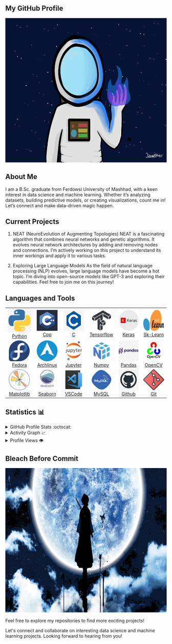 ## My GitHub Profile

<p align="center">
     <img width="600" height="450" src="https://github.com/aminobutyric/aminobutyric/blob/main/image/pic/211988-3115580799.gif" />
</p>


## About Me

I am a B.Sc. graduate from Ferdowsi University of Mashhad, with a keen interest in data science and machine learning. Whether it’s analyzing datasets, building predictive models, or creating visualizations, count me in! Let’s connect and make data-driven magic happen.

## Current Projects

1. NEAT (NeuroEvolution of Augmenting Topologies)
NEAT is a fascinating algorithm that combines neural networks and genetic algorithms. It evolves neural network architectures by adding and removing nodes and connections. I’m actively working on this project to understand its inner workings and apply it to various tasks.

2. Exploring Large Language Models
As the field of natural language processing (NLP) evolves, large language models have become a hot topic. I’m diving into open-source models like GPT-3 and exploring their capabilities. Feel free to join me on this journey!


## Languages and Tools
<table align="center">
    <tr>
        <td align="center" width="96">
            <a href="https://www.python.org/" target="blank" rel="noopener noreferrer">  
            <img src="https://github.com/aminobutyric/aminobutyric/blob/main/image/logo/39-396037_big-image-python-gif-file-logo-299785964.jpg" alt="python-icon"/>
            <br>Python</a>
        </td>
        <td align="center" width="96">
            <a href="https://isocpp.org/" target="_blank" rel="noopener noreferrer">
            <img src="https://github.com/aminobutyric/aminobutyric/blob/main/image/logo/C++.jpg?raw=true" alt="cpp-icon" width="65" height="65" />
          <br>Cpp</a>
        </td>
        <td align="center" width="96">
            <a href="https://www.codeblocks.org/" target="_blank" rel="noopener noreferrer">
            <img src="https://github.com/aminobutyric/aminobutyric/blob/main/image/logo/C.jpg" alt="c-icon" width="65" height="65" />
          <br>C</a>
        </td>
           <td align="center" width="96">
               <a href="https://www.tensorflow.org/" target="_blank" rel="noopener noreferrer">
               <img src="https://github.com/aminobutyric/aminobutyric/blob/main/image/logo/fi-xnsuxx-tensorflow-1767380591.jpg" alt="Tensorflow-icon" width="65" height="65" />
          <br>Tensorflow</a>
        </td>
      <td align="center" width="96">
          <a href="https://keras.io/" target="_blank" rel="noopener noreferrer">
          <img src="https://github.com/aminobutyric/aminobutyric/blob/main/image/logo/Keras2.png" width="65" height="65" alt="keras-icon" />
          <br>Keras</a>
      </td>
        <td align="center" width="96">
          <a href="https://scikit-learn.org/stable/" target="_blank" rel="noopener noreferrer">
           <img src="https://github.com/aminobutyric/aminobutyric/blob/main/image/logo/scikit-learn-logo.png" alt="scikit-learn-icon" width="65" height="65" />
          <br>Sk-Learn</a>
        </td>
    </tr>
    <tr>
        <td align="center" width="96">
            <a href="https://www.fedoraproject.org/" target="_blank" rel="noopener noreferrer">
            <img src="https://github.com/aminobutyric/aminobutyric/blob/main/image/logo/1024px-Fedora_logo.png" alt="ckde-plasma-icon" width="65" height="65" />
          <br>Fedora</a>
        </td>
        <td align="center" width="96">
            <a href="https://archlinux.org/" target="_blank" rel="noopener noreferrer">
            <img src="https://github.com/aminobutyric/aminobutyric/blob/main/image/logo/arch.png" alt="archlinux-icon" width="65" height="65" />
          <br>Archlinux</a>
        </td>
           <td align="center" width="96">
               <a href="https://jupyter.org/" target="_blank" rel="noopener noreferrer">
               <img src="https://github.com/aminobutyric/aminobutyric/blob/main/image/logo/jupyter-logo-large-3078122532.png" alt="Jupyter-icon" width="65" height="65" />
          <br>Jupyter</a>
        </td>
      <td align="center" width="96">
          <a href="https://numpy.org/" target="_blank" rel="noopener noreferrer">
          <img src="https://github.com/aminobutyric/aminobutyric/blob/main/image/logo/numpy-3075279910.png" width="65" height="65" alt="numpy-icon" />
          <br>Numpy</a>
      </td>
      <td align="center" width="96">
          <a href="https://pandas.pydata.org/" target="_blank" rel="noopener noreferrer">
          <img src="https://github.com/aminobutyric/aminobutyric/blob/main/image/logo/442-4429904_pandas-python-logo-png-pandas-python-logo-transparent-1078239420.jpg" width="65" height="65" alt="pandas-icon" />
          <br>Pandas</a>
      </td>
         <td align="center" width="96">
          <a href="https://pandas.pydata.org/" target="_blank" rel="noopener noreferrer">
          <img src="https://github.com/aminobutyric/aminobutyric/blob/main/image/logo/opencv.jpg" width="65" height="65" alt="pandas-icon" />
          <br>OpenCV</a>
      </td>
    </tr>
    <tr>
        <td align="center" width="96">
          <a href="https://matplotlib.org/" target="_blank" rel="noopener noreferrer">
           <img src="https://github.com/aminobutyric/aminobutyric/blob/main/image/logo/matplotlib.png" alt="matplotlib-icon" width="65" height="65" />
          <br>Matplotlib</a>
        </td>
        <td align="center" width="96">
            <a href="https://seaborn.pydata.org/" target="_blank" rel="noopener noreferrer">
            <img src="https://github.com/aminobutyric/aminobutyric/blob/main/image/logo/seaborn-logo-3491407845.png" alt="seaborn-icon" width="65" height="65" />
          <br>Seaborn</a>
        </td>
        <td align="center" width="96">
            <a href="https://code.visualstudio.com/" target="_blank" rel="noopener noreferrer">
            <img src="https://github.com/aminobutyric/aminobutyric/blob/main/image/logo/vs.jpg" alt="vscode-icon" width="65" height="65" />
          <br>VSCode</a>
        </td>
           <td align="center" width="96">
               <a href="https://www.mysql.com/" target="_blank" rel="noopener noreferrer">
               <img src="https://github.com/aminobutyric/aminobutyric/blob/main/image/logo/mysql.png" alt="mysql-icon" width="65" height="65" />
          <br>MySQL</a>
        </td>
       <td align="center" width="96">
           <a href="https://github.com/" target="_blank" rel="noopener noreferrer">
           <img src="https://github.com/aminobutyric/aminobutyric/blob/main/image/logo/github.jpg" width="65" height="65" alt="github-icon" />
          <br>Github</a>
       </td>
      <td align="center" width="96">
          <a href="https://git-scm.com/" target="_blank" rel="noopener noreferrer">
          <img src="https://github.com/aminobutyric/aminobutyric/blob/main/image/logo/git.png" width="65" height="65" alt="git-icon" />
          <br>Git</a>
      </td>
    </tr>
</table>

## Statistics 📊 


<details>
    <summary>GitHub Profile Stats :octocat:</summary>
    <br/>
    <p align="center">
        <img src="https://github-readme-stats-sigma-five.vercel.app/api?username=aminobutyric&layout=compact&theme=tokyonight&show_icons=true" width="420" height="165"/>
    <img  src="https://github-readme-streak-stats.herokuapp.com/?user=aminobutyric&theme=tokyonight" width="420"/>
    <img src="https://github-readme-stats-sigma-five.vercel.app/api/top-langs/?username=aminobutyric&theme=tokyonight&show_icons=true" width="400"/>
    </p>
    <br/>
</details>

<details>
    <summary>Activity Graph 📈</summary>
    <br/>
     <p align="center">
        <img src="https://github-readme-activity-graph.vercel.app/graph?username=aminobutyric&theme=dracula&area=true&hide_border=true#gh-dark-mode-only" width="100%">
     </p>
</details>

<details>
    <summary>Profile Views 👁️</summary>
    <br/>
    <img src="https://komarev.com/ghpvc/?username=aminobutyric&label=PROFILE+VIEWS&style=for-the-badge&color=brightgreen">
</details>


## Bleach Before Commit
<p align="center">
    <img alt="bleach" width="600" height="450" src="https://github.com/aminobutyric/aminobutyric/blob/main/image/pic/bleach.gif">
</p>

Feel free to explore my repositories to find more exciting projects!

Let's connect and collaborate on interesting data science and machine learning projects. Looking forward to hearing from you!
